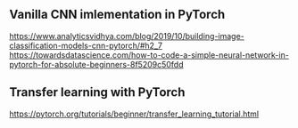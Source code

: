 ## Vanilla CNN imlementation in PyTorch
https://www.analyticsvidhya.com/blog/2019/10/building-image-classification-models-cnn-pytorch/#h2_7
https://towardsdatascience.com/how-to-code-a-simple-neural-network-in-pytorch-for-absolute-beginners-8f5209c50fdd

## Transfer learning with PyTorch
https://pytorch.org/tutorials/beginner/transfer_learning_tutorial.html
